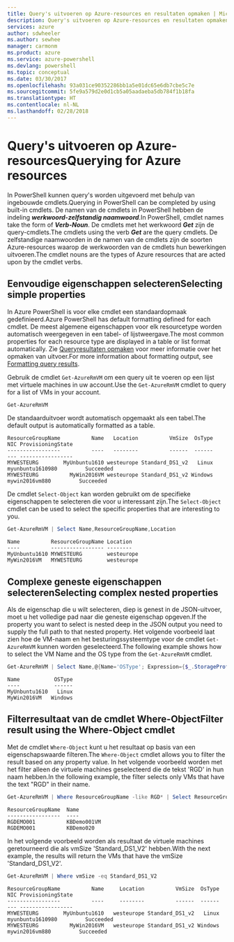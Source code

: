 ```yaml
---
title: Query's uitvoeren op Azure-resources en resultaten opmaken | Microsoft Docs
description: Query's uitvoeren op Azure-resources en resultaten opmaken.
services: azure
author: sdwheeler
ms.author: sewhee
manager: carmonm
ms.product: azure
ms.service: azure-powershell
ms.devlang: powershell
ms.topic: conceptual
ms.date: 03/30/2017
ms.openlocfilehash: 93a031ce90352286bb1a5e01dc65e6db7cbe5c7e
ms.sourcegitcommit: 5fe9a579d2e0d1cb5a05aadaeba5db784f1b18fa
ms.translationtype: HT
ms.contentlocale: nl-NL
ms.lasthandoff: 02/28/2018
---
```

# <a name="querying-for-azure-resources"></a><span data-ttu-id="e5aae-103">Query's uitvoeren op Azure-resources</span><span class="sxs-lookup"><span data-stu-id="e5aae-103">Querying for Azure resources</span></span>

<span data-ttu-id="e5aae-104">In PowerShell kunnen query's worden uitgevoerd met behulp van ingebouwde cmdlets.</span><span class="sxs-lookup"><span data-stu-id="e5aae-104">Querying in PowerShell can be completed by using built-in cmdlets.</span></span> <span data-ttu-id="e5aae-105">De namen van de cmdlets in PowerShell hebben de indeling **_werkwoord-zelfstandig naamwoord_**.</span><span class="sxs-lookup"><span data-stu-id="e5aae-105">In PowerShell, cmdlet names take the form of **_Verb-Noun_**.</span></span> <span data-ttu-id="e5aae-106">De cmdlets met het werkwoord **_Get_** zijn de query-cmdlets.</span><span class="sxs-lookup"><span data-stu-id="e5aae-106">The cmdlets using the verb **_Get_** are the query cmdlets.</span></span> <span data-ttu-id="e5aae-107">De zelfstandige naamwoorden in de namen van de cmdlets zijn de soorten Azure-resources waarop de werkwoorden van de cmdlets hun bewerkingen uitvoeren.</span><span class="sxs-lookup"><span data-stu-id="e5aae-107">The cmdlet nouns are the types of Azure resources that are acted upon by the cmdlet verbs.</span></span>


## <a name="selecting-simple-properties"></a><span data-ttu-id="e5aae-108">Eenvoudige eigenschappen selecteren</span><span class="sxs-lookup"><span data-stu-id="e5aae-108">Selecting simple properties</span></span>

<span data-ttu-id="e5aae-109">In Azure PowerShell is voor elke cmdlet een standaardopmaak gedefinieerd.</span><span class="sxs-lookup"><span data-stu-id="e5aae-109">Azure PowerShell has default formatting defined for each cmdlet.</span></span> <span data-ttu-id="e5aae-110">De meest algemene eigenschappen voor elk resourcetype worden automatisch weergegeven in een tabel- of lijstweergave.</span><span class="sxs-lookup"><span data-stu-id="e5aae-110">The most common properties for each resource type are displayed in a table or list format automatically.</span></span> <span data-ttu-id="e5aae-111">Zie [Queryresultaten opmaken](formatting-output.md) voor meer informatie over het opmaken van uitvoer.</span><span class="sxs-lookup"><span data-stu-id="e5aae-111">For more information about formatting output, see [Formatting query results](formatting-output.md).</span></span>

<span data-ttu-id="e5aae-112">Gebruik de cmdlet `Get-AzureRmVM` om een query uit te voeren op een lijst met virtuele machines in uw account.</span><span class="sxs-lookup"><span data-stu-id="e5aae-112">Use the `Get-AzureRmVM` cmdlet to query for a list of VMs in your account.</span></span>

```powershell
Get-AzureRmVM
```

<span data-ttu-id="e5aae-113">De standaarduitvoer wordt automatisch opgemaakt als een tabel.</span><span class="sxs-lookup"><span data-stu-id="e5aae-113">The default output is automatically formatted as a table.</span></span>

```
ResourceGroupName          Name   Location          VmSize  OsType              NIC ProvisioningState
-----------------          ----   --------          ------  ------              --- -----------------
MYWESTEURG        MyUnbuntu1610 westeurope Standard_DS1_v2   Linux myunbuntu1610980         Succeeded
MYWESTEURG          MyWin2016VM westeurope Standard_DS1_v2 Windows   mywin2016vm880         Succeeded
```

<span data-ttu-id="e5aae-114">De cmdlet `Select-Object` kan worden gebruikt om de specifieke eigenschappen te selecteren die voor u interessant zijn.</span><span class="sxs-lookup"><span data-stu-id="e5aae-114">The `Select-Object` cmdlet can be used to select the specific properties that are interesting to you.</span></span>

```powershell
Get-AzureRmVM | Select Name,ResourceGroupName,Location
```

```
Name          ResourceGroupName Location
----          ----------------- --------
MyUnbuntu1610 MYWESTEURG        westeurope
MyWin2016VM   MYWESTEURG        westeurope
```

## <a name="selecting-complex-nested-properties"></a><span data-ttu-id="e5aae-115">Complexe geneste eigenschappen selecteren</span><span class="sxs-lookup"><span data-stu-id="e5aae-115">Selecting complex nested properties</span></span>

<span data-ttu-id="e5aae-116">Als de eigenschap die u wilt selecteren, diep is genest in de JSON-uitvoer, moet u het volledige pad naar die geneste eigenschap opgeven.</span><span class="sxs-lookup"><span data-stu-id="e5aae-116">If the property you want to select is nested deep in the JSON output you need to supply the full path to that nested property.</span></span> <span data-ttu-id="e5aae-117">Het volgende voorbeeld laat zien hoe de VM-naam en het besturingssysteemtype voor de cmdlet `Get-AzureRmVM` kunnen worden geselecteerd.</span><span class="sxs-lookup"><span data-stu-id="e5aae-117">The following example shows how to select the VM Name and the OS type from the `Get-AzureRmVM` cmdlet.</span></span>

```powershell
Get-AzureRmVM | Select Name,@{Name='OSType'; Expression={$_.StorageProfile.OSDisk.OSType}}
```

```
Name           OSType
----           ------
MyUnbuntu1610   Linux
MyWin2016VM   Windows
```

## <a name="filter-result-using-the-where-object-cmdlet"></a><span data-ttu-id="e5aae-118">Filterresultaat van de cmdlet Where-Object</span><span class="sxs-lookup"><span data-stu-id="e5aae-118">Filter result using the Where-Object cmdlet</span></span>

<span data-ttu-id="e5aae-119">Met de cmdlet `Where-Object` kunt u het resultaat op basis van een eigenschapswaarde filteren.</span><span class="sxs-lookup"><span data-stu-id="e5aae-119">The `Where-Object` cmdlet allows you to filter the result based on any property value.</span></span> <span data-ttu-id="e5aae-120">In het volgende voorbeeld worden met het filter alleen de virtuele machines geselecteerd die de tekst 'RGD' in hun naam hebben.</span><span class="sxs-lookup"><span data-stu-id="e5aae-120">In the following example, the filter selects only VMs that have the text "RGD" in their name.</span></span>

```powershell
Get-AzureRmVM | Where ResourceGroupName -like RGD* | Select ResourceGroupName,Name
```

```
ResourceGroupName  Name
-----------------  ----
RGDEMO001          KBDemo001VM
RGDEMO001          KBDemo020
```

<span data-ttu-id="e5aae-121">In het volgende voorbeeld worden als resultaat de virtuele machines geretourneerd die als vmSize 'Standard_DS1_V2' hebben.</span><span class="sxs-lookup"><span data-stu-id="e5aae-121">With the next example, the results will return the VMs that have the vmSize 'Standard_DS1_V2'.</span></span>

```powershell
Get-AzureRmVM | Where vmSize -eq Standard_DS1_V2
```

```
ResourceGroupName          Name     Location          VmSize  OsType              NIC ProvisioningState
-----------------          ----     --------          ------  ------              --- -----------------
MYWESTEURG        MyUnbuntu1610   westeurope Standard_DS1_v2   Linux myunbuntu1610980         Succeeded
MYWESTEURG          MyWin2016VM   westeurope Standard_DS1_v2 Windows   mywin2016vm880         Succeeded
```
